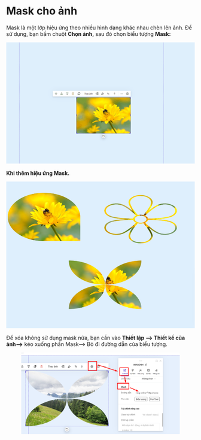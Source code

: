 # Mask cho ảnh

Mask là một lớp hiệu ứng theo nhiều hình dạng khác nhau chèn lên ảnh. Để sử dụng, bạn bấm chuột **Chọn ảnh,** sau đó chọn biểu tượng **Mask:**&#x20;

![](../../../.gitbook/assets/mask.gif)

**Khi thêm hiệu ứng Mask.**

![](<../../../.gitbook/assets/image (829).png>)

Để xóa không sử dụng mask nữa, bạn cần vào **Thiết lập --> Thiết kế của ảnh-->** kéo xuống phần Mask-->  Bỏ đi đường dẫn của biểu tượng.

<figure><img src="../../../.gitbook/assets/mask.png" alt=""><figcaption></figcaption></figure>
